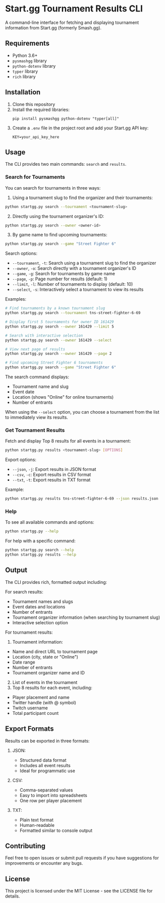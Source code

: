 # Start.gg Tournament Results CLI

A command-line interface for fetching and displaying tournament information from Start.gg (formerly Smash.gg).

## Requirements

- Python 3.6+
- `pysmashgg` library
- `python-dotenv` library
- `typer` library
- `rich` library

## Installation

1. Clone this repository
2. Install the required libraries:
   ```
   pip install pysmashgg python-dotenv "typer[all]"
   ```
3. Create a `.env` file in the project root and add your Start.gg API key:
   ```
   KEY=your_api_key_here
   ```

## Usage

The CLI provides two main commands: `search` and `results`.

### Search for Tournaments

You can search for tournaments in three ways:

1. Using a tournament slug to find the organizer and their tournaments:
```bash
python startgg.py search --tournament <tournament-slug>
```

2. Directly using the tournament organizer's ID:
```bash
python startgg.py search --owner <owner-id>
```

3. By game name to find upcoming tournaments:
```bash
python startgg.py search --game "Street Fighter 6"
```

Search options:
- `--tournament`, `-t`: Search using a tournament slug to find the organizer
- `--owner`, `-o`: Search directly with a tournament organizer's ID
- `--game`, `-g`: Search for tournaments by game name
- `--page`, `-p`: Page number for results (default: 1)
- `--limit`, `-l`: Number of tournaments to display (default: 10)
- `--select`, `-s`: Interactively select a tournament to view its results

Examples:
```bash
# Find tournaments by a known tournament slug
python startgg.py search --tournament tns-street-fighter-6-69

# Display first 5 tournaments for owner ID 161429
python startgg.py search --owner 161429 --limit 5

# Search with interactive selection
python startgg.py search --owner 161429 --select

# View next page of results
python startgg.py search --owner 161429 --page 2

# Find upcoming Street Fighter 6 tournaments
python startgg.py search --game "Street Fighter 6"
```

The search command displays:
- Tournament name and slug
- Event date
- Location (shows "Online" for online tournaments)
- Number of entrants

When using the `--select` option, you can choose a tournament from the list to immediately view its results.

### Get Tournament Results

Fetch and display Top 8 results for all events in a tournament:
```bash
python startgg.py results <tournament-slug> [OPTIONS]
```

Export options:
- `--json`, `-j`: Export results in JSON format
- `--csv`, `-c`: Export results in CSV format
- `--txt`, `-t`: Export results in TXT format

Example:
```bash
python startgg.py results tns-street-fighter-6-69 --json results.json
```

### Help

To see all available commands and options:
```bash
python startgg.py --help
```

For help with a specific command:
```bash
python startgg.py search --help
python startgg.py results --help
```

## Output

The CLI provides rich, formatted output including:

For search results:
- Tournament names and slugs
- Event dates and locations
- Number of entrants
- Tournament organizer information (when searching by tournament slug)
- Interactive selection option

For tournament results:

1.  Tournament information:
   - Name and direct URL to tournament page
   - Location (city, state or "Online")
   - Date range
   - Number of entrants
   - Tournament organizer name and ID
2.  List of events in the tournament
3.  Top 8 results for each event, including:
   - Player placement and name
   - Twitter handle (with @ symbol)
   - Twitch username
   - Total participant count

## Export Formats

Results can be exported in three formats:

1. JSON:
   - Structured data format
   - Includes all event results
   - Ideal for programmatic use

2. CSV:
   - Comma-separated values
   - Easy to import into spreadsheets
   - One row per player placement

3. TXT:
   - Plain text format
   - Human-readable
   - Formatted similar to console output

## Contributing

Feel free to open issues or submit pull requests if you have suggestions for improvements or encounter any bugs.

## License

This project is licensed under the MIT License - see the LICENSE file for details.
